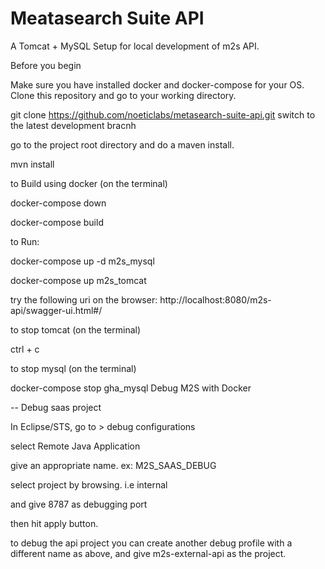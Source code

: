 # Meatasearch Suite API


A Tomcat + MySQL Setup for local development of m2s API.

Before you begin


Make sure you have installed docker and docker-compose for your OS.
Clone this repository and go to your working directory. 

git clone https://github.com/noeticlabs/metasearch-suite-api.git
switch to the latest development bracnh

go to the project root directory and do a maven install.

mvn install

to Build using docker (on the terminal)

docker-compose down

docker-compose build

to Run: 

docker-compose up -d m2s_mysql    

docker-compose up m2s_tomcat

try the following uri on the browser:    http://localhost:8080/m2s-api/swagger-ui.html#/

to stop tomcat (on the terminal)

ctrl + c  

to stop mysql (on the terminal)

docker-compose stop  gha_mysql Debug M2S with Docker

-- Debug saas project

In Eclipse/STS, go to > debug configurations 

select Remote Java Application 

give an appropriate name. ex: M2S_SAAS_DEBUG 

select project by browsing. i.e internal

and give 8787 as debugging port

then hit apply button.

to debug the api project you can create another debug profile with a different name as above, and give m2s-external-api as the project.
